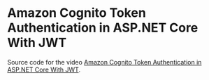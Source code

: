 # Amazon Cognito Token Authentication in ASP.NET Core With JWT

Source code for the video [Amazon Cognito Token Authentication in ASP.NET Core With JWT](https://youtu.be/QKxTGcJHar0).

